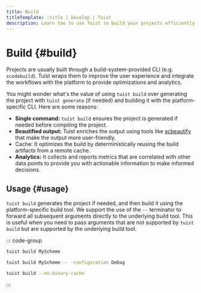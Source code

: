```yaml
---
title: Build
titleTemplate: :title | Develop | Tuist
description: Learn how to use Tuist to build your projects efficiently.
---
```


# Build {#build}

Projects are usually built through a build-system-provided CLI (e.g. `xcodebuild`). Tuist wraps them to improve the user experience and integrate the workflows with the platform to provide optimizations and analytics.

You might wonder what's the value of using `tuist build` over generating the project with `tuist generate` (if needed) and building it with the platform-specific CLI. Here are some reasons:

- **Single command:** `tuist build` ensures the project is generated if needed before compiling the project.
- **Beautified output:** Tuist enriches the output using tools like [xcbeautify](https://github.com/cpisciotta/xcbeautify) that make the output more user-friendly.
- <LocalizedLink href="/guides/develop/build/cache"><bold>Cache:</bold></LocalizedLink> It optimizes the build by deterministically reusing the build artifacts from a remote cache.
- **Analytics:** It collects and reports metrics that are correlated with other data points to provide you with actionable information to make informed decisions.

## Usage {#usage}

`tuist build` generates the project if needed, and then build it using the platform-specific build tool. We support the use of the `--` terminator to forward all subsequent arguments directly to the underlying build tool. This is useful when you need to pass arguments that are not supported by `tuist build` but are supported by the underlying build tool.

::: code-group

```bash [Build a scheme]
tuist build MyScheme
```

```bash [Build a specific configuration]
tuist build MyScheme -- -configuration Debug
```

```bash [Build all schemes without binary cache]
tuist build --no-binary-cache
```

:::
